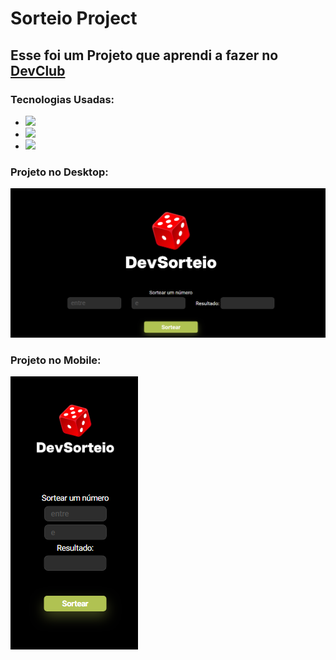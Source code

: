 <h1>Sorteio Project</h1>
<h2>Esse foi um Projeto que aprendi a fazer no <a href="https://aulas.devclub.com.br/restrita">DevClub</a></h2>
<h3>Tecnologias Usadas:</h3>

 - <img src="https://img.shields.io/badge/HTML-239120?style=for-the-badge&logo=html5&logoColor=white">
 - <img src="https://img.shields.io/badge/CSS-239120?&style=for-the-badge&logo=css3&logoColor=white">
 - <img src="https://img.shields.io/badge/JavaScript-F7DF1E?style=for-the-badge&logo=javascript&logoColor=black">

 <h3>Projeto no Desktop:</h3>
 <img src="https://github.com/Ricardo-Pacheco/Sorteio-Project/blob/master/assets/project-desktop.png?raw=true"> 

 <h3>Projeto no Mobile:</h3>
 <img src="https://github.com/Ricardo-Pacheco/Sorteio-Project/blob/master/assets/project-mobile.png?raw=true">
